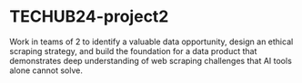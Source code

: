 # TECHUB24-project2
Work in teams of 2 to identify a valuable data opportunity, design an ethical scraping strategy, and build the foundation for a data product that demonstrates deep understanding of web scraping challenges that AI tools alone cannot solve.

